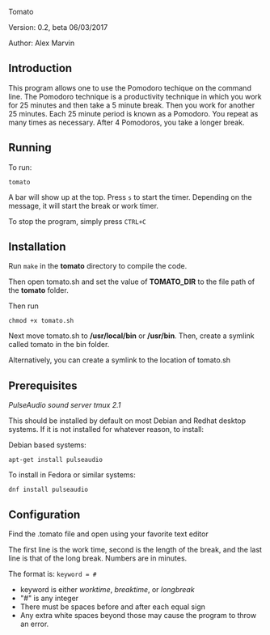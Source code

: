 Tomato

Version: 0.2, beta 06/03/2017

Author: Alex Marvin

Introduction
------------

This program allows one to use the Pomodoro techique on the command line.
The Pomodoro technique is a productivity technique in which you work for
25 minutes and then take a 5 minute break. Then you work for another 25
minutes. Each 25 minute period is known as a Pomodoro. You repeat as many
times as necessary. After 4 Pomodoros, you take a longer break.

Running
-------
To run:

    tomato

A bar will show up at the top. Press `s` to start the timer. Depending on the message, 
it will start the break or work timer.

To stop the program, simply press `CTRL+C`

Installation
------------
Run `make` in the **tomato** directory to compile the code.

Then open tomato.sh and set the value of **TOMATO_DIR** to the file
path of the **tomato** folder.

Then run

    chmod +x tomato.sh

Next move tomato.sh to **/usr/local/bin** or **/usr/bin**.
Then, create a symlink called tomato in the bin folder.

Alternatively, you can create a symlink to the location of tomato.sh

Prerequisites
-------------

*PulseAudio sound server*
*tmux 2.1*

This should be installed by default on most Debian and Redhat desktop systems.
If it is not installed for whatever reason, to install:

Debian based systems:

    apt-get install pulseaudio

To install in Fedora or similar systems:

    dnf install pulseaudio 

Configuration
-------------

Find the .tomato file and open using your favorite text editor

The first line is the work time, second is the length of the break, and
the last line is that of the long break. Numbers are in minutes.

The format is:
`keyword = #`
* keyword is either *worktime*, *breaktime*, or *longbreak*
* "#" is any integer
* There must be spaces before and after each equal sign
* Any extra white spaces beyond those may cause the program to throw an
  error.
